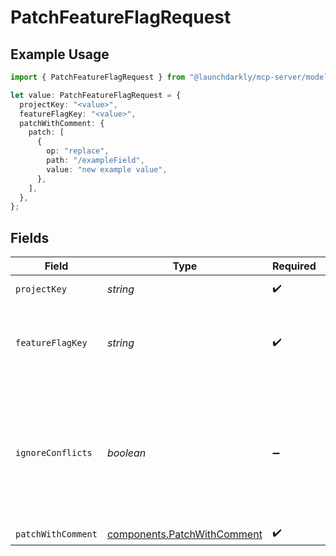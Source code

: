 # PatchFeatureFlagRequest

## Example Usage

```typescript
import { PatchFeatureFlagRequest } from "@launchdarkly/mcp-server/models/operations";

let value: PatchFeatureFlagRequest = {
  projectKey: "<value>",
  featureFlagKey: "<value>",
  patchWithComment: {
    patch: [
      {
        op: "replace",
        path: "/exampleField",
        value: "new example value",
      },
    ],
  },
};
```

## Fields

| Field                                                                                                        | Type                                                                                                         | Required                                                                                                     | Description                                                                                                  |
| ------------------------------------------------------------------------------------------------------------ | ------------------------------------------------------------------------------------------------------------ | ------------------------------------------------------------------------------------------------------------ | ------------------------------------------------------------------------------------------------------------ |
| `projectKey`                                                                                                 | *string*                                                                                                     | :heavy_check_mark:                                                                                           | The project key                                                                                              |
| `featureFlagKey`                                                                                             | *string*                                                                                                     | :heavy_check_mark:                                                                                           | The feature flag key. The key identifies the flag in your code.                                              |
| `ignoreConflicts`                                                                                            | *boolean*                                                                                                    | :heavy_minus_sign:                                                                                           | If true, the patch will be applied even if it causes a pending scheduled change or approval request to fail. |
| `patchWithComment`                                                                                           | [components.PatchWithComment](../../models/components/patchwithcomment.md)                                   | :heavy_check_mark:                                                                                           | N/A                                                                                                          |